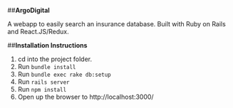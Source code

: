 ##**ArgoDigital**

A webapp to easily search an insurance database. Built with Ruby on Rails and React.JS/Redux.

##**Installation Instructions**
1. cd into the project folder.
2. Run `bundle install`
3. Run `bundle exec rake db:setup`
4. Run `rails server`
6. Run `npm install`
7. Open up the browser to http://localhost:3000/
